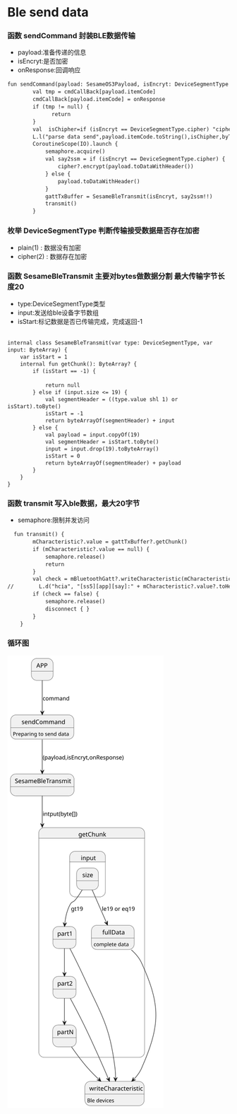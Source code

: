 # Ble send data 
### 函数 sendCommand 封装BLE数据传输
- payload:准备传递的信息
- isEncryt:是否加密
- onResponse:回调响应
```svg
fun sendCommand(payload: SesameOS3Payload, isEncryt: DeviceSegmentType = DeviceSegmentType.cipher, onResponse: SesameOS3ResponseCallback) {
        val tmp = cmdCallBack[payload.itemCode]
        cmdCallBack[payload.itemCode] = onResponse
        if (tmp != null) {
              return
        }
        val  isChipher=if (isEncryt == DeviceSegmentType.cipher) "cipher" else "no cipher"
        L.l("parse data send",payload.itemCode.toString(),isChipher,byToString(payload.toDataWithHeader()),payload.toDataWithHeader().toHexString())
        CoroutineScope(IO).launch {
            semaphore.acquire()
            val say2ssm = if (isEncryt == DeviceSegmentType.cipher) {
                cipher?.encrypt(payload.toDataWithHeader())
            } else {
                payload.toDataWithHeader()
            }
            gattTxBuffer = SesameBleTransmit(isEncryt, say2ssm!!)
            transmit()
        }

```
### 枚举 DeviceSegmentType 判断传输接受数据是否存在加密
-  plain(1) : 数据没有加密
-  cipher(2)  : 数据存在加密
### 函数 SesameBleTransmit 主要对bytes做数据分割 最大传输字节长度20
- type:DeviceSegmentType类型
- input:发送给ble设备字节数组
- isStart:标记数据是否已传输完成，完成返回-1
```代码示例
  
internal class SesameBleTransmit(var type: DeviceSegmentType, var input: ByteArray) {
    var isStart = 1
    internal fun getChunk(): ByteArray? {
        if (isStart == -1) {

            return null
        } else if (input.size <= 19) {
            val segmentHeader = ((type.value shl 1) or isStart).toByte()
            isStart = -1
            return byteArrayOf(segmentHeader) + input
        } else {
            val payload = input.copyOf(19)
            val segmentHeader = isStart.toByte()
            input = input.drop(19).toByteArray()
            isStart = 0
            return byteArrayOf(segmentHeader) + payload
        }
    }
}

```
### 函数 transmit 写入ble数据，最大20字节
- semaphore:限制并发访问
```svg
  fun transmit() {
        mCharacteristic?.value = gattTxBuffer?.getChunk()
        if (mCharacteristic?.value == null) {
            semaphore.release()
            return
        }
        val check = mBluetoothGatt?.writeCharacteristic(mCharacteristic)
//        L.d("hcia", "[ss5][app][say]:" + mCharacteristic?.value?.toHexString() + " check:" + check)
        if (check == false) {
            semaphore.release()
            disconnect { }
        }
    }
```
### 循环图
![send data](data_send.svg)